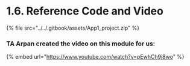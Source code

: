 # 1.6. Reference Code and Video

{% file src="../../.gitbook/assets/App1_project.zip" %}

### TA Arpan created the video on this module for us:

{% embed url="https://www.youtube.com/watch?v=pEwhCh9j8wo" %}

